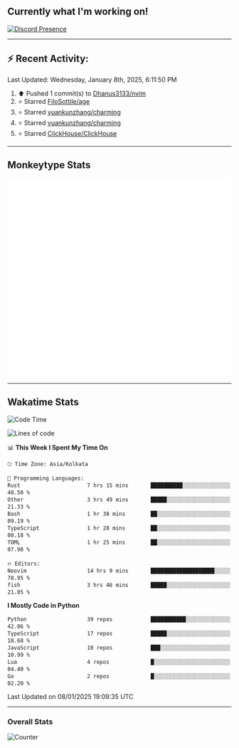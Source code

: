 ## Currently what I'm working on!
[![Discord Presence](https://lanyard.cnrad.dev/api/534981034400284712)](https://discord.com/users/534981034400284712)

---

## :zap: Recent Activity:
<!--RECENT_ACTIVITY:last_update-->
Last Updated: Wednesday, January 8th, 2025, 6:11:50 PM
<!--RECENT_ACTIVITY:last_update_end-->
<!--RECENT_ACTIVITY:start-->
1. ⬆️ Pushed 1 commit(s) to [Dhanus3133/nvim](https://github.com/Dhanus3133/nvim)<br>
2. ⭐ Starred [FiloSottile/age](https://github.com/FiloSottile/age)<br>
3. ⭐ Starred [yuankunzhang/charming](https://github.com/yuankunzhang/charming)<br>
4. ⭐ Starred [yuankunzhang/charming](https://github.com/yuankunzhang/charming)<br>
5. ⭐ Starred [ClickHouse/ClickHouse](https://github.com/ClickHouse/ClickHouse)<br>
<!--RECENT_ACTIVITY:end-->

---

## Monkeytype Stats
<a href="https://monkeytype.com/profile/dhanus">
  <img src="https://raw.githubusercontent.com/Dhanus3133/Dhanus3133/monkeytype/monkeytype-lb.svg" alt="Monkeytype Profile" />
</a>

---

## Wakatime Stats
<!--START_SECTION:waka-->
![Code Time](http://img.shields.io/badge/Code%20Time-2%2C487%20hrs%2059%20mins-blue)

![Lines of code](https://img.shields.io/badge/From%20Hello%20World%20I%27ve%20Written-5.8%20million%20lines%20of%20code-blue)

📊 **This Week I Spent My Time On** 

```text
🕑︎ Time Zone: Asia/Kolkata

💬 Programming Languages: 
Rust                     7 hrs 15 mins       ██████████░░░░░░░░░░░░░░░   40.50 % 
Other                    3 hrs 49 mins       █████░░░░░░░░░░░░░░░░░░░░   21.33 % 
Bash                     1 hr 38 mins        ██░░░░░░░░░░░░░░░░░░░░░░░   09.19 % 
TypeScript               1 hr 28 mins        ██░░░░░░░░░░░░░░░░░░░░░░░   08.18 % 
TOML                     1 hr 25 mins        ██░░░░░░░░░░░░░░░░░░░░░░░   07.98 % 

🔥 Editors: 
Neovim                   14 hrs 9 mins       ████████████████████░░░░░   78.95 % 
fish                     3 hrs 46 mins       █████░░░░░░░░░░░░░░░░░░░░   21.05 % 
```

**I Mostly Code in Python** 

```text
Python                   39 repos            ███████████░░░░░░░░░░░░░░   42.86 % 
TypeScript               17 repos            █████░░░░░░░░░░░░░░░░░░░░   18.68 % 
JavaScript               10 repos            ███░░░░░░░░░░░░░░░░░░░░░░   10.99 % 
Lua                      4 repos             █░░░░░░░░░░░░░░░░░░░░░░░░   04.40 % 
Go                       2 repos             █░░░░░░░░░░░░░░░░░░░░░░░░   02.20 % 
```




 Last Updated on 08/01/2025 19:09:35 UTC
<!--END_SECTION:waka-->
---

### Overall Stats

<img src="https://moe-counter.glitch.me/get/@Dhanus3133?theme=asoul" alt="Counter" />
